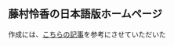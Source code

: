 ## 藤村怜香の日本語版ホームページ

作成には、[こちらの記事](https://medium.com/@evanca/set-up-your-portfolio-website-in-less-than-10-minutes-with-github-pages-d0efa8ff56fd)を参考にさせていただいた


